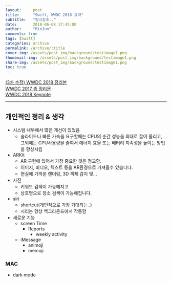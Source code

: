 ```yaml
---
layout:     post
title:      "Swift, WWDC 2018 요약"
subtitle:   "링크참조.."
date:       2018-06-08 17:45:00
author:     "MinJun"
comments: true 
tags: [Swift]
categories: archive
permalink: /archive/:title
cover-img: /assets/post_img/background/testimage1.png
thumbnail-img: /assets/post_img/background/testimage1.png
share-img: /assets/post_img/background/testimage1.png
toc: true
---
```


[(3차 수정) WWDC 2018 정리본](https://www.clien.net/service/board/park/12189185)<br>
[WWDC 2017 총 정리문](https://www.clien.net/service/board/park/10828840)<br>
[WWDC 2018 Keynote](https://www.apple.com/apple-events/june-2018/)<br>

---

## 개인적인 정리 & 생각
 
- 시스템 내부에서 많은 개선이 있었음 
	- 슬라이드나 빠른 가속을 요구할때는 CPU의 순간 성능을 최대로 끌어 올리고, 그외에는 CPU사용량을 줄여서 에너지 효율 또는 배터리 지속성을 높이는 방법을 향상시킴
- ARKit 
	- AR 구현에 있어서 가장 중요한 것은 정교함. 
	- 이미지, 비디오, 텍스트 등을 AR환경으로 가져올수 있습니다. 
	- 현실에 가까운 렌더링, 3D 객체 감지 및... 
- 사진
	- 키워드 검색이 가능해지고 
	- 상호명으로 장소 검색이 가능해집니다. 
- siri 
	- shortcut(개인적으로 가장 기대되는..)
	- 시리는 항상 백그라운드에서 작동함 
- 새로운 기능 
	- screen Time 
		- Reports 
			- weekly activity 
	- iMessage 
		- animoji
		- memoji 
	 
### MAC

- dark mode 
